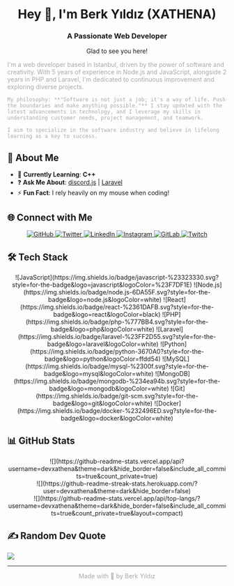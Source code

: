 <div align="center">
  <h1>Hey 👋, I'm Berk Yıldız (XATHENA)</h1>
  <h3>A Passionate Web Developer</h3>
  <p>Glad to see you here!</p>
</div>

<div style="color: darkgray;">
  <p>
    I'm a web developer based in Istanbul, driven by the power of software and creativity. With 5 years of experience in Node.js and JavaScript, alongside 2 years in PHP and Laravel, I'm dedicated to continuous improvement and exploring diverse projects.

    My philosophy: **"Software is not just a job; it's a way of life. Push the boundaries and make anything possible."** I stay updated with the latest advancements in technology, and I leverage my skills in understanding customer needs, project management, and teamwork.
    
    I aim to specialize in the software industry and believe in lifelong learning as a key to success.
  </p>
</div>

## 💫 About Me
- 🌱 **Currently Learning**: **C++**
- ❓ **Ask Me About**: [discord.js](https://discordjs.dev) | [Laravel](https://laravel.com)
- ⚡ **Fun Fact**: I rely heavily on my mouse when coding!

## 🌐 Connect with Me
<div align="center">
  <a href="https://github.com/devxathena" target="_blank">
    <img src="https://img.shields.io/badge/github-%2324292e.svg?&style=for-the-badge&logo=github&logoColor=white" alt="GitHub"/>
  </a>
  <a href="https://twitter.com/xathenatw" target="_blank">
    <img src="https://img.shields.io/badge/twitter-%2300acee.svg?&style=for-the-badge&logo=twitter&logoColor=white" alt="Twitter"/>
  </a>
  <a href="https://linkedin.com/in/yildizbrk" target="_blank">
    <img src="https://img.shields.io/badge/linkedin-%231E77B5.svg?&style=for-the-badge&logo=linkedin&logoColor=white" alt="LinkedIn"/>
  </a>
  <a href="https://instagram.com/xathenagram" target="_blank">
    <img src="https://img.shields.io/badge/instagram-%23000000.svg?&style=for-the-badge&logo=instagram&logoColor=white" alt="Instagram"/>
  </a>
  <a href="https://gitlab.com/devxathena" target="_blank">
    <img src="https://img.shields.io/badge/gitlab-330F63.svg?&style=for-the-badge&logo=gitlab&logoColor=white" alt="GitLab"/>
  </a>
  <a href="https://twitch.tv/xathena_" target="_blank">
    <img src="https://img.shields.io/badge/Twitch-%239146FF.svg?&style=for-the-badge&logo=twitch&logoColor=white" alt="Twitch"/>
  </a>
</div>

## 🛠️ Tech Stack
<div align="center">
  ![JavaScript](https://img.shields.io/badge/javascript-%23323330.svg?style=for-the-badge&logo=javascript&logoColor=%23F7DF1E)
  ![Node.js](https://img.shields.io/badge/node.js-6DA55F.svg?style=for-the-badge&logo=node.js&logoColor=white)
  ![React](https://img.shields.io/badge/react-%2361DAFB.svg?style=for-the-badge&logo=react&logoColor=black)
  ![PHP](https://img.shields.io/badge/php-%777BB4.svg?style=for-the-badge&logo=php&logoColor=white)
  ![Laravel](https://img.shields.io/badge/laravel-%23FF2D55.svg?style=for-the-badge&logo=laravel&logoColor=white)
  ![Python](https://img.shields.io/badge/python-3670A0?style=for-the-badge&logo=python&logoColor=ffdd54)
  ![MySQL](https://img.shields.io/badge/mysql-%2300f.svg?style=for-the-badge&logo=mysql&logoColor=white)
  ![MongoDB](https://img.shields.io/badge/mongodb-%234ea94b.svg?style=for-the-badge&logo=mongodb&logoColor=white)
  ![Git](https://img.shields.io/badge/git-scm.svg?style=for-the-badge&logo=git&logoColor=white)
  ![Docker](https://img.shields.io/badge/docker-%232496ED.svg?style=for-the-badge&logo=docker&logoColor=white)
</div>

## 📊 GitHub Stats
<div align="center">
  ![](https://github-readme-stats.vercel.app/api?username=devxathena&theme=dark&hide_border=false&include_all_commits=true&count_private=true)<br/>
  ![](https://github-readme-streak-stats.herokuapp.com/?user=devxathena&theme=dark&hide_border=false)<br/>
  ![](https://github-readme-stats.vercel.app/api/top-langs/?username=devxathena&theme=dark&hide_border=false&include_all_commits=true&count_private=true&layout=compact)
</div>

## ✍️ Random Dev Quote
![](https://quotes-github-readme.vercel.app/api?type=horizontal&theme=dark)

---

<div align="center" style="color: darkgrey;">
  <a href="https://github.com/devxathena" style="text-decoration:none; color: darkgrey;" target="_blank">Made with 💜 by Berk Yıldız</a>
</div>
